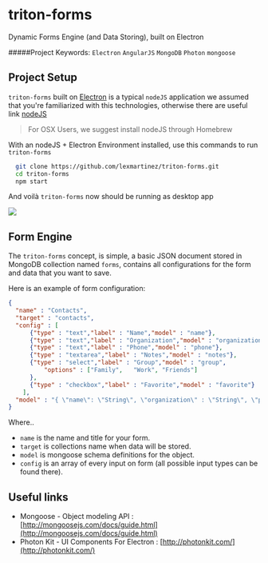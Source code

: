 # triton-forms
Dynamic Forms Engine (and Data Storing), built on Electron

#####Project Keywords: `Electron` `AngularJS` `MongoDB` `Photon` `mongoose`

## Project Setup

`triton-forms` built on [Electron](https://github.com/electron/electron) is a typical `nodeJS` application we assumed that you're familiarized with this technologies, otherwise there are useful link [nodeJS](https://nodejs.org/en/)

> For OSX Users, we suggest install nodeJS through Homebrew

With an nodeJS + Electron Environment installed, use this commands to run `triton-forms`

  ```bash
    git clone https://github.com/lexmartinez/triton-forms.git
    cd triton-forms
    npm start
  ```
And voil&#224; `triton-forms` now should be running as desktop app

![](https://raw.githubusercontent.com/lexmartinez/triton-forms/master/assets/img/capture1.png)

## Form Engine
The `triton-forms` concept, is simple, a basic JSON document stored in MongoDB collection named `forms`, contains all configurations for the form and data that you want to save.

Here is an example of form configuration:

```JSON
{
  "name" : "Contacts",
  "target" : "contacts",
  "config" : [
      {"type" : "text","label" : "Name","model" : "name"},
      {"type" : "text","label" : "Organization","model" : "organization"},
      {"type" : "text","label" : "Phone","model" : "phone"},
      {"type" : "textarea","label" : "Notes","model" : "notes"},
      {"type" : "select","label" : "Group","model" : "group",
          "options" : ["Family",   "Work", "Friends"]
      },
      {"type" : "checkbox","label" : "Favorite","model" : "favorite"}
    ],
  "model" : "{ \"name\": \"String\", \"organization\" : \"String\", \"phone\" : \"String\", \"group\" : \"String\", \"favorite\" : \"Boolean\"}"
}
```

Where..

* `name` is the name and title for your form.
* `target` is collections name when data will be stored.
* `model` is mongoose schema definitions for the object.
* `config` is an array of every input on form (all possible input types can be found there).

## Useful links
+ Mongoose - Object modeling API : [http://mongoosejs.com/docs/guide.html](http://mongoosejs.com/docs/guide.html)
+ Photon Kit - UI Components For Electron : [http://photonkit.com/](http://photonkit.com/)
